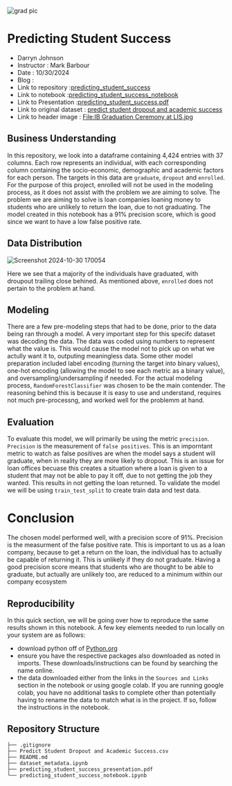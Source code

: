 ![grad pic](https://github.com/user-attachments/assets/0db9bf96-236b-4e58-af9d-6d95ce468881)

# Predicting Student Success

- Darryn Johnson
- Instructor : Mark Barbour
- Date : 10/30/2024
- Blog :
- Link to repository :[predicting_student_success](https://github.com/Djohnson1313/predicting_student_success)
- Link to notebook :[predicting_student_success_notebook](https://github.com/Djohnson1313/predicting_student_success/blob/main/predicting_student_success_notebook.ipynb)
- Link to Presentation :[predicting_student_success.pdf](https://github.com/Djohnson1313/predicting_student_success/blob/main/prediciting_student_success_presentation.pdf)
- Link to original dataset : [predict student dropout and academic success](https://www.kaggle.com/datasets/syedfaizanalii/predict-students-dropout-and-academic-success)
- Link to header image : [File:IB Graduation Ceremony at LIS.jpg](https://commons.wikimedia.org/wiki/File:IB_Graduation_Ceremony_at_LIS.jpg)

## Business Understanding 

In this repository, we look into a dataframe containing 4,424 entries with 37 columns. Each row represents an individual, with each corresponding column containing the socio-economic, demographic and academic factors for each person. The targets in this data are `graduate`, `dropout` and `enrolled`. For the purpose of this project, enrolled will not be used in the modeling process, as it does not assist with the problem we are aiming to solve. The problem we are aiming to solve is loan companies loaning money to students who are unlikely to return the loan, due to not graduating. The model created in this notebook has a 91% precision score, which is good since we want to have a low false positive rate.

## Data Distribution 

![Screenshot 2024-10-30 170054](https://github.com/user-attachments/assets/ea76ff87-f5d2-45f0-ac3b-430f7773c32e)

Here we see that a majority of the individuals have graduated, with droupout trailing close behined. As mentioned above, `enrolled` does not pertain to the problem at hand.

## Modeling 

There are a few pre-modeling steps that had to be done, prior to the data being ran through a model. A very important step for this specifc dataset was decoding the data. The data was coded using numbers to represent what the value is. This would cause the model not to pick up on what we actully want it to, outputing meaningless data. Some other model preparation included label encoding (turning the target into binary values), one-hot encoding (allowing the model to see each metric as a binary value), and oversampling/undersampling if needed. For the actual modeling process, `RandomForestClassifier` was chosen to be the main contender. The reasoning behind this is because it is easy to use and understand, requires not much pre-processng, and worked well for the problemm at hand.

## Evaluation

To evaluate this model, we will primarily be using the metric `precision`. `Precision` is the measurement of `false positives`. This is an imporntant metric to watch as false positives are when the model says a student will graduate, when in reality they are more likely to dropout. This is an issue for loan offices becuase this creates a situation where a loan is given to a student that may not be able to pay it off, due to not getting the job they wanted. This results in not getting the loan returned. To validate the model we will be using `train_test_split` to create train data and test data. 

# Conclusion 

The chosen model performed well, with a precision score of 91%. Precision is the measurment of the false positive rate. This is important to us as a loan company, because to get a return on the loan, the individual has to actually be capable of returning it. This is unlikely if they do not graduate. Having a good precision score means that students who are thought to be able to graduate, but actually are unlikely too, are reduced to a minimum within our company ecosystem

## Reproducibility
In this quick section, we will be going over how to reproduce the same results shown in this notebook. A few key elements needed to run locally on your system are as follows:

- download python off of [Python.org](https://www.python.org/downloads/)
- ensure you have the respective packages also downloaded as noted in imports. These downloads/instructions can be found by searching the name online.
- the data downloaded either from the links in the `Sources and Links` section in the notebook or using google colab.
If you are running google colab, you have no additional tasks to complete other than potentially having to rename the data to match what is in the project. If so, follow the instructions in the notebook.

## Repository Structure
```
├── .gitignore
├── Predict Student Dropout and Academic Success.csv
├── README.md
├── dataset_metadata.ipynb
├── predicting_student_success_presentation.pdf
└── predicting_student_success_notebook.ipynb
```
